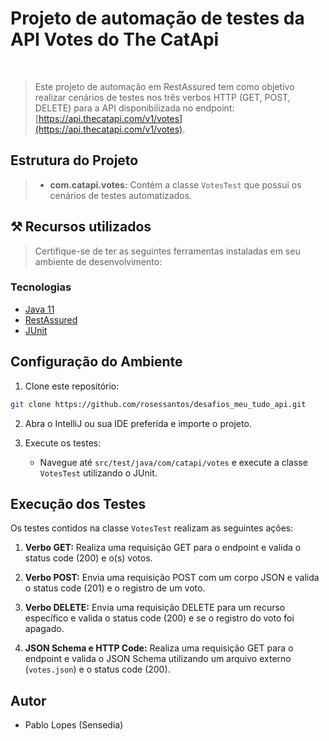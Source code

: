 # Projeto de automação de testes da API Votes do The CatApi
&nbsp;
>Este projeto de automação em RestAssured tem como objetivo realizar cenários de testes nos três verbos HTTP (GET, POST, DELETE) para a API disponibilizada no endpoint: [https://api.thecatapi.com/v1/votes](https://api.thecatapi.com/v1/votes).

## Estrutura do Projeto

>- **com.catapi.votes:** Contém a classe `VotesTest` que possui os cenários de testes automatizados.

## ⚒️ Recursos utilizados

>Certifique-se de ter as seguintes ferramentas instaladas em seu ambiente de desenvolvimento:
### Tecnologias
- [Java 11](https://www.java.com/)
- [RestAssured](https://rest-assured.io/)
- [JUnit](https://junit.org/)

## Configuração do Ambiente

1. Clone este repositório:

```bash
git clone https://github.com/rosessantos/desafios_meu_tudo_api.git
```

2. Abra o IntelliJ ou sua IDE preferida e importe o projeto.
   

3. Execute os testes:

   - Navegue até `src/test/java/com/catapi/votes` e execute a classe `VotesTest` utilizando o JUnit.

## Execução dos Testes

Os testes contidos na classe `VotesTest` realizam as seguintes ações:

1. **Verbo GET:** Realiza uma requisição GET para o endpoint e valida o status code (200) e o(s) votos.

2. **Verbo POST:** Envia uma requisição POST com um corpo JSON e valida o status code (201) e o registro de um voto.

3. **Verbo DELETE:** Envia uma requisição DELETE para um recurso específico e valida o status code (200) e se o registro do voto foi apagado.

4. **JSON Schema e HTTP Code:** Realiza uma requisição GET para o endpoint e valida o JSON Schema utilizando um arquivo externo (`votes.json`) e o status code (200).


## Autor

- Pablo Lopes (Sensedia)

